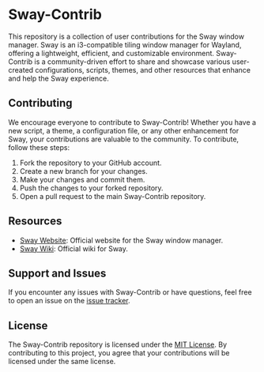 # Sway-Contrib

This repository is a collection of user contributions for the Sway window manager. Sway is an i3-compatible tiling window manager for Wayland, offering a lightweight, efficient, and customizable environment. Sway-Contrib is a community-driven effort to share and showcase various user-created configurations, scripts, themes, and other resources that enhance and help the Sway experience.

## Contributing

We encourage everyone to contribute to Sway-Contrib! Whether you have a new script, a theme, a configuration file, or any other enhancement for Sway, your contributions are valuable to the community. To contribute, follow these steps:

1. Fork the repository to your GitHub account.
2. Create a new branch for your changes.
3. Make your changes and commit them.
4. Push the changes to your forked repository.
5. Open a pull request to the main Sway-Contrib repository.
  
## Resources
  
- [Sway Website](https://swaywm.org/): Official website for the Sway window manager.
- [Sway Wiki](https://github.com/swaywm/sway/wiki): Official wiki for Sway.

## Support and Issues

If you encounter any issues with Sway-Contrib or have questions, feel free to open an issue on the [issue tracker](https://github.com/OctopusET/sway-contrib/issues).

## License

The Sway-Contrib repository is licensed under the [MIT License](LICENSE). By contributing to this project, you agree that your contributions will be licensed under the same license.
